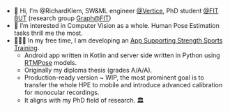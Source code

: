 - 👋 Hi, I’m @RichardKlem, SW&ML engineer [@Vertice](https://www.vertice.one/), PhD student [@FIT BUT](https://www.fit.vut.cz/.en) (research group [Graph@FIT](https://www.fit.vut.cz/research/group/graph/team/.en))
- 👀 I’m interested in Computer Vision as a whole. Human Pose Estimation tasks thrill me the most.
- 🏋🏼‍♂️ In my free time, I am developing an [App Supporting Strength Sports Training](https://www.vut.cz/en/students/final-thesis/detail/155096).    
    - Android app written in Kotlin and server side written in Python using [RTMPose](https://arxiv.org/abs/2303.07399) models.
    - Originally my diploma thesis (grades A/A/A).
    - Production-ready version ~ WIP, the most prominent goal is to transfer the whole HPE to mobile and introduce advanced calibration for monocular recordings.
    - It aligns with my PhD field of research. 🏛️
